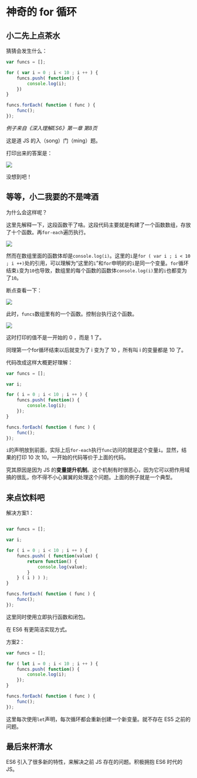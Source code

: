 # 神奇的 for 循环

## 小二先上点茶水

猜猜会发生什么：

```javascript
var funcs = [];

for ( var i = 0 ; i < 10 ; i ++ ) {
    funcs.push( function() {
        console.log(i);
    })
}

funcs.forEach( function ( func ) {
    func();
});

```

*例子来自《深入理解ES6》第一章 第8页*

这是道 JS 的入（song）门（ming）题。

打印出来的答案是：

![](http:image.yidaqiang.cn/blog/js/for-1.png)

没想到吧！

## 等等，小二我要的不是啤酒

为什么会这样呢？

这里先解释一下，这段函数干了啥。这段代码主要就是构建了一个函数数组，存放了十个函数。再`for-each`遍历执行。

![](http:image.yidaqiang.cn/blog/js/for-2.png)

然而在数组里面的函数体却是`console.log(i)`。这里的`i`是`for ( var i ; i < 10 ; i ++)`处的引用，可以理解为“这里的`i`”和`for`申明的的`i`是同一个变量。`for`循环结束`i`变为`10`也导致，数组里的每个函数的函数体`console.log(i)`里的`i`也都变为了`10`。

断点查看一下：

![](http:image.yidaqiang.cn/blog/js/for-3.png)

此时，`funcs`数组里有的一个函数。控制台执行这个函数。

![](http:image.yidaqiang.cn/blog/js/for-4.png)

这时打印的值不是一开始的 0 ，而是 1 了。

同理第一个for循环结束以后就变为了 i 变为了 10 ，所有叫 i 的变量都是 10 了。

代码改成这样大概更好理解：

```javascript
var funcs = [];

var i;

for ( i = 0 ; i < 10 ; i ++ ) {
    funcs.push( function() {
        console.log(i);
    });
}

funcs.forEach( function ( func ) {
    func();
});

```

`i`的声明放到前面，实际上后`for-each`执行`func`访问的就是这个变量`i`。显然，结果的打印 10 次 10。一开始的代码等价于上面的代码。

究其原因是因为 JS 的**变量提升机制**。这个机制有时很恶心，因为它可以把作用域搞的很乱，你不得不小心翼翼的处理这个问题。上面的例子就是一个典型。

## 来点饮料吧

解决方案1：
```javascript

var funcs = [];

var i;

for ( i = 0 ; i < 10 ; i ++ ) {
    funcs.push( ( function(value) {
        return function() {
            console.log(value);
        }
    } ( i ) ) );
}

funcs.forEach( function ( func ) {
    func();
});

```

这里同时使用立即执行函数和闭包。

在 ES6 有更简洁实现方式。

方案2：

```javascript
var funcs = [];

for ( let i = 0 ; i < 10 ; i ++ ) {
    funcs.push( function() {
        console.log(i);
    });
}

funcs.forEach( function ( func ) {
    func();
});

```

这里每次使用`let`声明，每次循环都会重新创建一个新变量。就不存在 ES5 之前的问题。

## 最后来杯清水

ES6 引入了很多新的特性，来解决之前 JS 存在的问题。积极拥抱 ES6 时代的JS。
